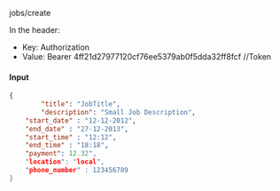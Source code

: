 jobs/create


In the header:
- Key: Authorization
- Value: Bearer 4ff21d27977120cf76ee5379ab0f5dda32ff8fcf //Token

#### Input
```json
{		
		"title": "JobTitle",
		"description": "Small Job Description",
    "start_date" : "12-12-2012",
    "end_date" : "27-12-2013",
    "start_time" : "12:12",
    "end_time" : "18:18",
    "payment": 12.32",   
    "location": "local",
    "phone_number" : 123456789
}
```
